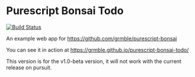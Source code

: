 # Purescript Bonsai Todo

[![Build Status](https://travis-ci.org/grmble/purescript-bonsai-todo.svg?branch=master)](https://travis-ci.org/grmble/purescript-bonsai-todo)


An example web app for https://github.com/grmble/purescript-bonsai

You can see it in action at
https://grmble.github.io/purescript-bonsai-todo/


This version is for the v1.0-beta version, it will not work with
the current release on pursuit.
